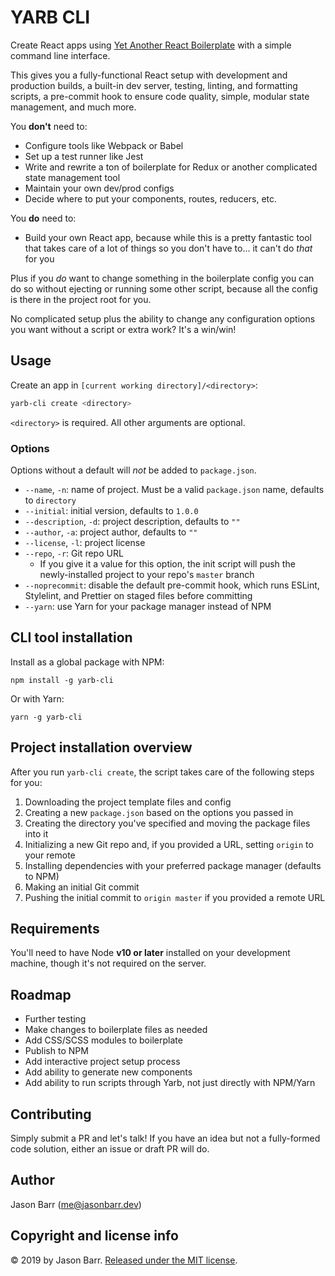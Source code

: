 # YARB CLI

Create React apps using [Yet Another React Boilerplate](https://github.com/jasonsbarr/yet-another-react-boilerplate) with a simple command line interface.

This gives you a fully-functional React setup with development and production builds, a built-in dev server, testing, linting, and formatting scripts, a pre-commit hook to ensure code quality, simple, modular state management, and much more.

You **don't** need to:
- Configure tools like Webpack or Babel
- Set up a test runner like Jest
- Write and rewrite a ton of boilerplate for Redux or another complicated state management tool
- Maintain your own dev/prod configs
- Decide where to put your components, routes, reducers, etc.

You **do** need to:
- Build your own React app, because while this is a pretty fantastic tool that takes care of a lot of things so you don't have to... it can't do _that_ for you

Plus if you _do_ want to change something in the boilerplate config you can do so without ejecting or running some other script, because all the config is there in the project root for you.

No complicated setup plus the ability to change any configuration options you want without a script or extra work? It's a win/win!

## Usage

Create an app in `[current working directory]/<directory>`:

```bash
yarb-cli create <directory>
```

`<directory>` is required. All other arguments are optional.

### Options

Options without a default will _not_ be added to `package.json`.

- `--name`, `-n`: name of project. Must be a valid `package.json` name, defaults to `directory`
- `--initial`: initial version, defaults to `1.0.0`
- `--description`, `-d`: project description, defaults to `""`
- `--author`, `-a`: project author, defaults to `""`
- `--license`, `-l`: project license
- `--repo`, `-r`: Git repo URL
  - If you give it a value for this option, the init script will push the newly-installed project to your repo's `master` branch
- `--noprecommit`: disable the default pre-commit hook, which runs ESLint, Stylelint, and Prettier on staged files before committing
- `--yarn`: use Yarn for your package manager instead of NPM

## CLI tool installation

Install as a global package with NPM:

`npm install -g yarb-cli`

Or with Yarn:

`yarn -g yarb-cli`

## Project installation overview

After you run `yarb-cli create`, the script takes care of the following steps for you:

1. Downloading the project template files and config
2. Creating a new `package.json` based on the options you passed in
3. Creating the directory you've specified and moving the package files into it
4. Initializing a new Git repo and, if you provided a URL, setting `origin` to your remote
5. Installing dependencies with your preferred package manager (defaults to NPM)
6. Making an initial Git commit
7. Pushing the initial commit to `origin master` if you provided a remote URL

## Requirements

You'll need to have Node **v10 or later** installed on your development machine, though it's not required on the server.

## Roadmap

- Further testing
- Make changes to boilerplate files as needed
- Add CSS/SCSS modules to boilerplate
- Publish to NPM
- Add interactive project setup process
- Add ability to generate new components
- Add ability to run scripts through Yarb, not just directly with NPM/Yarn

## Contributing

Simply submit a PR and let's talk! If you have an idea but not a fully-formed code solution, either an issue or draft PR will do.

## Author

Jason Barr (me@jasonbarr.dev)

## Copyright and license info

&copy; 2019 by Jason Barr. [Released under the MIT license](./LICENSE).
